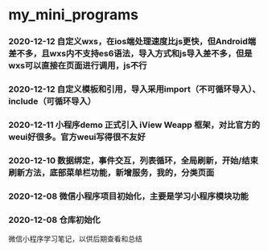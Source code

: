 # my_mini_programs

### 2020-12-12 自定义wxs，在ios端处理速度比js更快，但Android端差不多，且wxs内不支持es6语法，导入方式和js导入差不多，但是wxs可以直接在页面进行调用，js不行

### 2020-12-12 自定义模板和引用，导入采用import（不可循环导入）、include（可循环导入）

### 2020-12-11 小程序demo 正式引入  iView Weapp 框架，对比官方的weui好很多。官方weui写得很不友好

### 2020-12-10 数据绑定，事件交互，列表循环，全局刷新，开始/结束刷新方法，底部菜单栏功能，新增服务，我的，分类页面

### 2020-12-08 微信小程序项目初始化，主要是学习小程序模块功能

### 2020-12-08 仓库初始化

微信小程序学习笔记，以供后期查看和总结     
